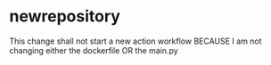 # newrepository
This change shall not start a new action workflow BECAUSE I am not changing either the dockerfile OR the main.py